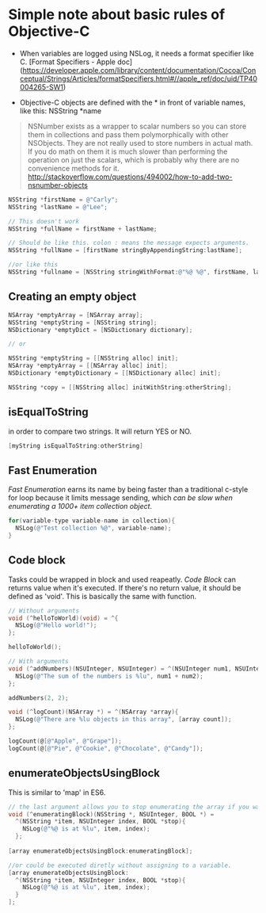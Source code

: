 # Simple note about basic rules of Objective-C 

- When variables are logged using NSLog, it needs a format specifier like C.
[Format Specifiers - Apple doc] (https://developer.apple.com/library/content/documentation/Cocoa/Conceptual/Strings/Articles/formatSpecifiers.html#//apple_ref/doc/uid/TP40004265-SW1)

- Objective-C objects are defined with the * in front of variable names, like this: NSString *name

> NSNumber exists as a wrapper to scalar numbers so you can store them in collections and pass them polymorphically with other NSObjects. They are not really used to store numbers in actual math. If you do math on them it is much slower than performing the operation on just the scalars, which is probably why there are no convenience methods for it. http://stackoverflow.com/questions/494002/how-to-add-two-nsnumber-objects

```objective-c
NSString *firstName = @"Carly";
NSString *lastName = @"Lee";

// This doesn't work 
NSString *fullName = firstName + lastName;

// Should be like this. colon : means the message expects arguments.
NSString *fullName = [firstName stringByAppendingString:lastName];

//or like this 
NSString *fullname = [NSString stringWithFormat:@"%@ %@", firstName, lastName];
```

## Creating an empty object 

```objective-c
NSArray *emptyArray = [NSArray array];
NSString *emptyString = [NSString string];
NSDictionary *emptyDict = [NSDictionary dictionary];

// or

NSString *emptyString = [[NSString alloc] init];
NSArray *emptyArray = [[NSArray alloc] init];
NSDictionary *emptyDictionary = [[NSDictionary alloc] init];

NSString *copy = [[NSString alloc] initWithString:otherString];
```

## isEqualToString 
in order to compare two strings. It will return YES or NO.

```objective-c
[myString isEqualToString:otherString]
```

## Fast Enumeration 
*Fast Enumeration* earns its name by being faster than a traditional c-style for loop because it limits message sending, which _can be slow when enumerating a 1000+ item collection object_. 

```objective-c
for(variable-type variable-name in collection){
  NSLog(@"Test collection %@", variable-name);
}
```

## Code block
Tasks could be wrapped in block and used reapeatly. 
*Code Block* can returns value when it's executed. If there's no return value, it should be defined as 'void'.
This is basically the same with function.

```objective-c
// Without arguments
void (^helloToWorld)(void) = ^{
  NSLog(@"Hello world!");
};

helloToWorld();

// With arguments
void (^addNumbers)(NSUInteger, NSUInteger) = ^(NSUInteger num1, NSUInteger num2){
  NSLog(@"The sum of the numbers is %lu", num1 + num2);
};

addNumbers(2, 2);

void (^logCount)(NSArray *) = ^(NSArray *array){
  NSLog(@"There are %lu objects in this array", [array count]);
};

logCount(@[@"Apple", @"Grape"]);
logCount(@[@"Pie", @"Cookie", @"Chocolate", @"Candy"]);

```

## enumerateObjectsUsingBlock
This is similar to 'map' in ES6.

```objective-c
// the last argument allows you to stop enumerating the array if you want.
void (^enumeratingBlock)(NSString *, NSUInteger, BOOL *) = 
  ^(NSString *item, NSUInteger index, BOOL *stop){
    NSLog(@"%@ is at %lu", item, index); 
  };
                         
[array enumerateObjectsUsingBlock:enumeratingBlock];

//or could be executed diretly without assigning to a variable. 
[array enumerateObjectsUsingBlock:
  ^(NSString *item, NSUInteger index, BOOL *stop){
    NSLog(@"%@ is at %lu", item, index);  
  }
];

```